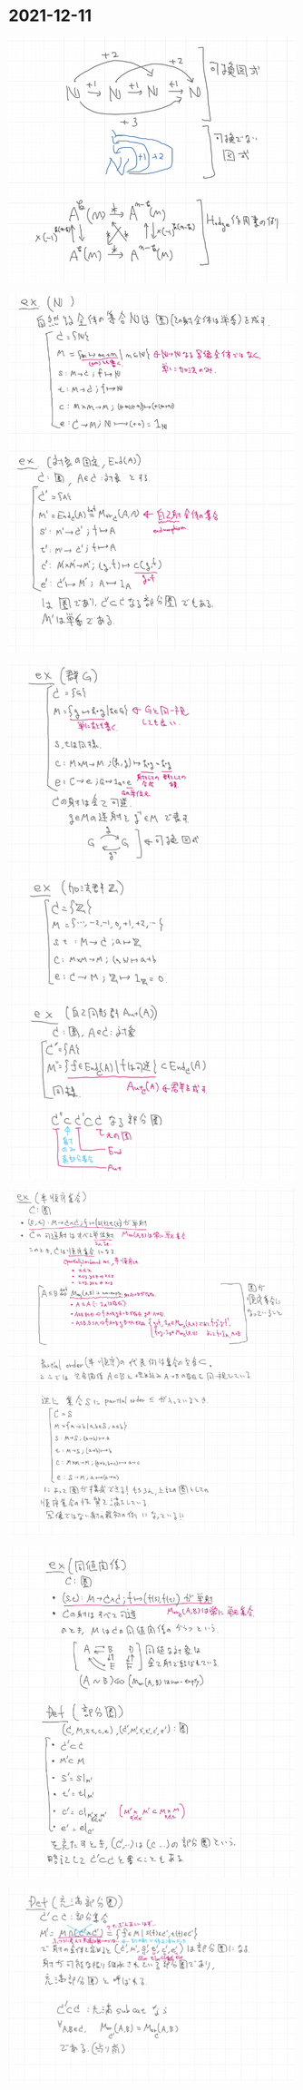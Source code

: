 # 2021-12-11

![](img/2021-12-11_1.png)

![](img/2021-12-11_2.png)

![](img/2021-12-11_3.png)

![](img/2021-12-11_4.png)

![](img/2021-12-11_5.png)

![](img/2021-12-11_6.png)
